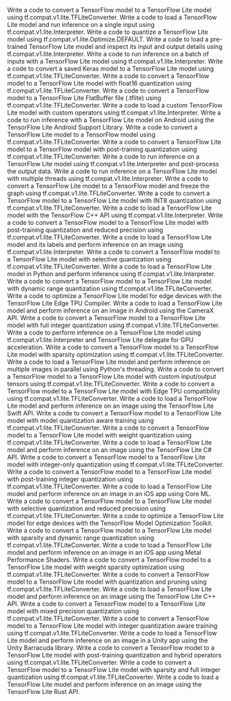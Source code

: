 Write a code to convert a TensorFlow model to a TensorFlow Lite model using tf.compat.v1.lite.TFLiteConverter.
Write a code to load a TensorFlow Lite model and run inference on a single input using tf.compat.v1.lite.Interpreter.
Write a code to quantize a TensorFlow Lite model using tf.compat.v1.lite.Optimize.DEFAULT.
Write a code to load a pre-trained TensorFlow Lite model and inspect its input and output details using tf.compat.v1.lite.Interpreter.
Write a code to run inference on a batch of inputs with a TensorFlow Lite model using tf.compat.v1.lite.Interpreter.
Write a code to convert a saved Keras model to a TensorFlow Lite model using tf.compat.v1.lite.TFLiteConverter.
Write a code to convert a TensorFlow model to a TensorFlow Lite model with float16 quantization using tf.compat.v1.lite.TFLiteConverter.
Write a code to convert a TensorFlow model to a TensorFlow Lite FlatBuffer file (.tflite) using tf.compat.v1.lite.TFLiteConverter.
Write a code to load a custom TensorFlow Lite model with custom operators using tf.compat.v1.lite.Interpreter.
Write a code to run inference with a TensorFlow Lite model on Android using the TensorFlow Lite Android Support Library.
Write a code to convert a TensorFlow Lite model to a TensorFlow model using tf.compat.v1.lite.TFLiteConverter.
Write a code to convert a TensorFlow Lite model to a TensorFlow model with post-training quantization using tf.compat.v1.lite.TFLiteConverter.
Write a code to run inference on a TensorFlow Lite model using tf.compat.v1.lite.Interpreter and post-process the output data.
Write a code to run inference on a TensorFlow Lite model with multiple threads using tf.compat.v1.lite.Interpreter.
Write a code to convert a TensorFlow Lite model to a TensorFlow model and freeze the graph using tf.compat.v1.lite.TFLiteConverter.
Write a code to convert a TensorFlow model to a TensorFlow Lite model with INT8 quantization using tf.compat.v1.lite.TFLiteConverter.
Write a code to load a TensorFlow Lite model with the TensorFlow C++ API using tf.compat.v1.lite.Interpreter.
Write a code to convert a TensorFlow model to a TensorFlow Lite model with post-training quantization and reduced precision using tf.compat.v1.lite.TFLiteConverter.
Write a code to load a TensorFlow Lite model and its labels and perform inference on an image using tf.compat.v1.lite.Interpreter.
Write a code to convert a TensorFlow model to a TensorFlow Lite model with selective quantization using tf.compat.v1.lite.TFLiteConverter.
Write a code to load a TensorFlow Lite model in Python and perform inference using tf.compat.v1.lite.Interpreter.
Write a code to convert a TensorFlow model to a TensorFlow Lite model with dynamic range quantization using tf.compat.v1.lite.TFLiteConverter.
Write a code to optimize a TensorFlow Lite model for edge devices with the TensorFlow Lite Edge TPU Compiler.
Write a code to load a TensorFlow Lite model and perform inference on an image in Android using the CameraX API.
Write a code to convert a TensorFlow model to a TensorFlow Lite model with full integer quantization using tf.compat.v1.lite.TFLiteConverter.
Write a code to perform inference on a TensorFlow Lite model using tf.compat.v1.lite.Interpreter and TensorFlow Lite delegate for GPU acceleration.
Write a code to convert a TensorFlow model to a TensorFlow Lite model with sparsity optimization using tf.compat.v1.lite.TFLiteConverter.
Write a code to load a TensorFlow Lite model and perform inference on multiple images in parallel using Python's threading.
Write a code to convert a TensorFlow model to a TensorFlow Lite model with custom input/output tensors using tf.compat.v1.lite.TFLiteConverter.
Write a code to convert a TensorFlow model to a TensorFlow Lite model with Edge TPU compatibility using tf.compat.v1.lite.TFLiteConverter.
Write a code to load a TensorFlow Lite model and perform inference on an image using the TensorFlow Lite Swift API.
Write a code to convert a TensorFlow model to a TensorFlow Lite model with model quantization aware training using tf.compat.v1.lite.TFLiteConverter.
Write a code to convert a TensorFlow model to a TensorFlow Lite model with weight quantization using tf.compat.v1.lite.TFLiteConverter.
Write a code to load a TensorFlow Lite model and perform inference on an image using the TensorFlow Lite C# API.
Write a code to convert a TensorFlow model to a TensorFlow Lite model with integer-only quantization using tf.compat.v1.lite.TFLiteConverter.
Write a code to convert a TensorFlow model to a TensorFlow Lite model with post-training integer quantization using tf.compat.v1.lite.TFLiteConverter.
Write a code to load a TensorFlow Lite model and perform inference on an image in an iOS app using Core ML.
Write a code to convert a TensorFlow model to a TensorFlow Lite model with selective quantization and reduced precision using tf.compat.v1.lite.TFLiteConverter.
Write a code to optimize a TensorFlow Lite model for edge devices with the TensorFlow Model Optimization Toolkit.
Write a code to convert a TensorFlow model to a TensorFlow Lite model with sparsity and dynamic range quantization using tf.compat.v1.lite.TFLiteConverter.
Write a code to load a TensorFlow Lite model and perform inference on an image in an iOS app using Metal Performance Shaders.
Write a code to convert a TensorFlow model to a TensorFlow Lite model with weight sparsity optimization using tf.compat.v1.lite.TFLiteConverter.
Write a code to convert a TensorFlow model to a TensorFlow Lite model with quantization and pruning using tf.compat.v1.lite.TFLiteConverter.
Write a code to load a TensorFlow Lite model and perform inference on an image using the TensorFlow Lite C++ API.
Write a code to convert a TensorFlow model to a TensorFlow Lite model with mixed precision quantization using tf.compat.v1.lite.TFLiteConverter.
Write a code to convert a TensorFlow model to a TensorFlow Lite model with integer quantization aware training using tf.compat.v1.lite.TFLiteConverter.
Write a code to load a TensorFlow Lite model and perform inference on an image in a Unity app using the Unity Barracuda library.
Write a code to convert a TensorFlow model to a TensorFlow Lite model with post-training quantization and hybrid operators using tf.compat.v1.lite.TFLiteConverter.
Write a code to convert a TensorFlow model to a TensorFlow Lite model with sparsity and full integer quantization using tf.compat.v1.lite.TFLiteConverter.
Write a code to load a TensorFlow Lite model and perform inference on an image using the TensorFlow Lite Rust API.